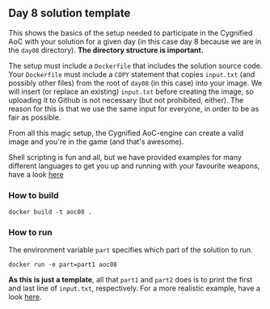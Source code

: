 ## Day 8 solution template

This shows the basics of the setup needed to participate in the Cygnified AoC with your solution for a given day (in this case day 8 because we are in the `day08` directory). **The directory structure is important.**

The setup must include a `Dockerfile` that includes the solution source code. Your `Dockerfile` must include a `COPY` statement that copies `input.txt` (and possibly other files) from the root of `day08` (in this case) into your image. We will insert (or replace an existing) `input.txt` before creating the image, so uploading it to Github is not necessary (but not prohibited, either). The reason for this is that we use the same input for everyone, in order to be as fair as possible.

From all this magic setup, the Cygnified AoC-engine can create a valid image and you're in the game (and that's awesome).

Shell scripting is fun and all, but we have provided examples for many different languages to get you up and running with your favourite weapons, have a look [here](../examples)

### How to build

`docker build -t aoc08 .`

### How to run

The environment variable `part` specifies which part of the solution to run.

`docker run -e part=part1 aoc08`

**As this is just a template**, all that `part1` and `part2` does is to print the first and last line of `input.txt`, respectively. For a more realistic example, have a look [here](../examples).
